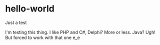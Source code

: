 # hello-world
Just a test


I'm testing this thing. I like PHP and C#, Delphi? More or less. Java? Ugh! But forced to work with that one e_e
